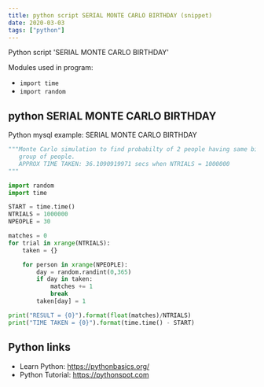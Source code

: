 ```yaml
---
title: python script SERIAL MONTE CARLO BIRTHDAY (snippet)
date: 2020-03-03
tags: ["python"]
---
```

Python script 'SERIAL MONTE CARLO BIRTHDAY'


Modules used in program: 
* `import time`
* `import random`

## python SERIAL MONTE CARLO BIRTHDAY

Python mysql example: SERIAL MONTE CARLO BIRTHDAY

```python
"""Monte Carlo simulation to find probabilty of 2 people having same birthday in a
   group of people.
   APPROX TIME TAKEN: 36.1090919971 secs when NTRIALS = 1000000
"""

import random
import time

START = time.time()
NTRIALS = 1000000
NPEOPLE = 30

matches = 0
for trial in xrange(NTRIALS):
    taken = {}

    for person in xrange(NPEOPLE):
        day = random.randint(0,365)
        if day in taken:
            matches += 1
            break
        taken[day] = 1

print("RESULT = {0}").format(float(matches)/NTRIALS)
print("TIME TAKEN = {0}").format(time.time() - START)

```

## Python links

- Learn Python: https://pythonbasics.org/
- Python Tutorial: https://pythonspot.com
